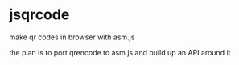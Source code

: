 # jsqrcode
make qr codes in browser with asm.js

the plan is to port qrencode to asm.js and build up an API around it
